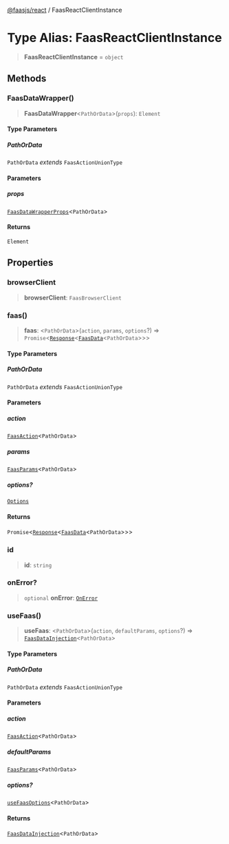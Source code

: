 [@faasjs/react](../README.md) / FaasReactClientInstance

# Type Alias: FaasReactClientInstance

> **FaasReactClientInstance** = `object`

## Methods

### FaasDataWrapper()

> **FaasDataWrapper**\<`PathOrData`\>(`props`): `Element`

#### Type Parameters

##### PathOrData

`PathOrData` *extends* `FaasActionUnionType`

#### Parameters

##### props

[`FaasDataWrapperProps`](FaasDataWrapperProps.md)\<`PathOrData`\>

#### Returns

`Element`

## Properties

### browserClient

> **browserClient**: `FaasBrowserClient`

### faas()

> **faas**: \<`PathOrData`\>(`action`, `params`, `options`?) => `Promise`\<[`Response`](../classes/Response.md)\<[`FaasData`](FaasData.md)\<`PathOrData`\>\>\>

#### Type Parameters

##### PathOrData

`PathOrData` *extends* `FaasActionUnionType`

#### Parameters

##### action

[`FaasAction`](FaasAction.md)\<`PathOrData`\>

##### params

[`FaasParams`](FaasParams.md)\<`PathOrData`\>

##### options?

[`Options`](Options.md)

#### Returns

`Promise`\<[`Response`](../classes/Response.md)\<[`FaasData`](FaasData.md)\<`PathOrData`\>\>\>

### id

> **id**: `string`

### onError?

> `optional` **onError**: [`OnError`](OnError.md)

### useFaas()

> **useFaas**: \<`PathOrData`\>(`action`, `defaultParams`, `options`?) => [`FaasDataInjection`](FaasDataInjection.md)\<`PathOrData`\>

#### Type Parameters

##### PathOrData

`PathOrData` *extends* `FaasActionUnionType`

#### Parameters

##### action

[`FaasAction`](FaasAction.md)\<`PathOrData`\>

##### defaultParams

[`FaasParams`](FaasParams.md)\<`PathOrData`\>

##### options?

[`useFaasOptions`](useFaasOptions.md)\<`PathOrData`\>

#### Returns

[`FaasDataInjection`](FaasDataInjection.md)\<`PathOrData`\>

